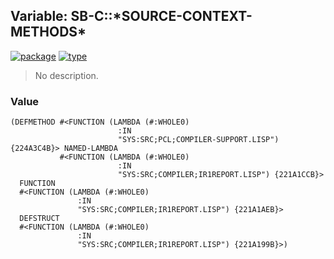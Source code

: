 ## Variable: SB-C::\*SOURCE-CONTEXT-METHODS\*
[![package](https://img.shields.io/badge/Package-SB--C-5f9ea0.svg?style=social&colorA=999999)](../) [![type](https://img.shields.io/badge/Type-Variable-5f9ea0.svg?style=social&colorA=999999)](../#variable) 

> No description.

### Value
```
(DEFMETHOD #<FUNCTION (LAMBDA (#:WHOLE0)
                        :IN
                        "SYS:SRC;PCL;COMPILER-SUPPORT.LISP") {224A3C4B}> NAMED-LAMBDA
           #<FUNCTION (LAMBDA (#:WHOLE0)
                        :IN
                        "SYS:SRC;COMPILER;IR1REPORT.LISP") {221A1CCB}>
  FUNCTION
  #<FUNCTION (LAMBDA (#:WHOLE0)
               :IN
               "SYS:SRC;COMPILER;IR1REPORT.LISP") {221A1AEB}>
  DEFSTRUCT
  #<FUNCTION (LAMBDA (#:WHOLE0)
               :IN
               "SYS:SRC;COMPILER;IR1REPORT.LISP") {221A199B}>)
```
